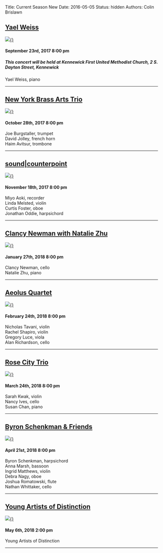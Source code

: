 Title: Current Season New
Date: 2016-05-05
Status: hidden
Authors: Colin Brislawn
<!--
Template: article_list
Status: hidden
-->

<style>

.entry-content a img {
	width: 270px;
	/* This is similar to the .floadleft class ****/
	float: left;
	padding-top: 5px;
	padding-right: 15px;
	padding-bottom: 15px;
}

</style>

## [Yael Weiss]({filename}/2017-2018/YaelWeiss.md)

[![ ]({filename}/images/2017-2018/yael-weiss-piano-400.jpg){}]({filename}/2017-2018/YaelWeiss.md)
#### September 23rd, 2017 8:00 pm

##### This concert will be held at Kennewick First United Methodist Church, 2 S. Dayton Street, Kennewick

Yael Weiss, piano

---

## [New York Brass Arts Trio]({filename}/2017-2018/NewYorkBrassArtsTrio.md)

[![ ]({filename}/images/2017-2018/new-york-brass-arts-trio-400.jpg){}]({filename}/2017-2018/NewYorkBrassArtsTrio.md)
#### October 28th, 2017 8:00 pm

Joe Burgstaller, trumpet <br>
David Jolley, french horn <br>
Haim Avitsur, trombone  

---

## [sound|counterpoint]({filename}/2017-2018/SoundCounterpoint.md)

[![ ]({filename}/images/2017-2018/soundcounterpoint-400.jpg){}]({filename}/2017-2018/SoundCounterpoint.md)
#### November 18th, 2017 8:00 pm

Miyo Aoki, recorder <br>
Linda Melsted, violin <br>
Curtis Foster, oboe <br>
Jonathan Oddie, harpsichord

---

## [Clancy Newman with Natalie Zhu]({filename}/2017-2018/ClancyNewman.md)

[![ ]({filename}/images/2017-2018/clancy-newman-cello-400.jpg){}]({filename}/2017-2018/ClancyNewman.md)
#### January 27th, 2018 8:00 pm

Clancy Newman, cello <br>
Natalie Zhu, piano

---

## [Aeolus Quartet]({filename}/2017-2018/AeolusQuartet.md)

[![ ]({filename}/images/2017-2018/aeolus-quartet-400.jpg){}]({filename}/2017-2018/AeolusQuartet.md)
#### February 24th, 2018 8:00 pm

Nicholas Tavani, violin <br>
Rachel Shapiro, violin <br>
Gregory Luce, viola <br>
Alan Richardson, cello

---

## [Rose City Trio]({filename}/2017-2018/RoseCityTrio.md)

[![ ]({filename}/images/2017-2018/rose-city-trio-400.jpg){}]({filename}/2017-2018/RoseCityTrio.md)

#### March 24th, 2018 8:00 pm

Sarah Kwak, violin <br>
Nancy Ives, cello <br>
Susan Chan, piano

---

## [Byron Schenkman & Friends]({filename}/2017-2018/ByronSchenkman.md)

[![ ]({filename}/images/2017-2018/byron-schenkman-2018-400.jpg){}]({filename}/2017-2018/ByronSchenkman.md)

#### April 21st, 2018 8:00 pm

Byron Schenkman, harpsichord <br>
Anna Marsh, bassoon <br>
Ingrid Matthews, violin <br>
Debra Nagy, oboe <br>
Joshua Romatowski, flute <br>
Nathan Whittaker, cello

---


## [Young Artists of Distinction]({filename}/2017-2018/YoungArtists2018.md)

[![ ]({filename}/images/2017-2018/YoungArtists400.jpg){}]({filename}/2017-2018/YoungArtists2018.md)

#### May 6th, 2018 2:00 pm

Young Artists of Distinction

---
